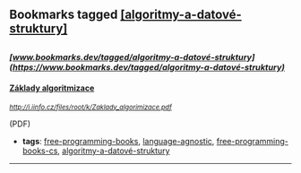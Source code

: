 ## Bookmarks tagged [[algoritmy-a-datové-struktury]](https://www.bookmarks.dev?q=[algoritmy-a-datové-struktury])

_<sup><sup>[www.bookmarks.dev/tagged/algoritmy-a-datové-struktury](https://www.bookmarks.dev/tagged/algoritmy-a-datové-struktury)</sup></sup>_
---
#### [Základy algoritmizace](http://i.iinfo.cz/files/root/k/Zaklady_algorimizace.pdf)
_<sup>http://i.iinfo.cz/files/root/k/Zaklady_algorimizace.pdf</sup>_

(PDF)
* **tags**: [free-programming-books](../tagged/free-programming-books.md), [language-agnostic](../tagged/language-agnostic.md), [free-programming-books-cs](../tagged/free-programming-books-cs.md), [algoritmy-a-datové-struktury](../tagged/algoritmy-a-datové-struktury.md)
---
